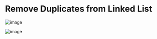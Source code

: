 # Remove Duplicates from Linked List

![image](https://user-images.githubusercontent.com/19383145/172066185-f8058c8b-a866-4918-95de-1565203124d8.png)

![image](https://user-images.githubusercontent.com/19383145/172066194-ac29ca8a-ffae-4d25-8177-1278dca8520e.png)
